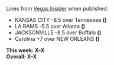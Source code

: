 Lines from [Vegas Insider](http://www.vegasinsider.com/nfl/matchups/matchups.cfm/week/18/season/2017) when published.

- KANSAS CITY -8.5 over Tennessee **()**
- LA RAMS -5.5 over Atlanta **()**
- JACKSONVILLE -8.5 over Buffalo **()**
- Carolina +7 over NEW ORLEANS **()**

**This week: X-X**<br/>
**Overall: X-X**
